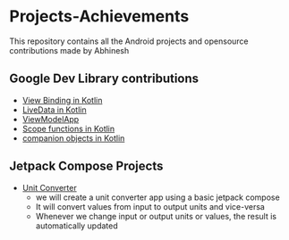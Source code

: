 # Projects-Achievements
This repository contains all the Android projects and opensource contributions made by Abhinesh


## Google Dev Library contributions
- [View Binding in Kotlin](https://medium.com/@abhineshchandra1234/view-binding-in-kotlin-android-bda2b35d3e29)
- [LiveData in Kotlin](https://medium.com/@abhineshchandra1234/livedata-in-kotlin-ddfe84eff605)
- [ViewModelApp](https://github.com/abhineshchandra1234/ViewModelApp?_gl=1*1xb10ex*_ga*MTgwMTIyMDQ0My4xNjYzMDg1Nzc3*_ga_2BDY03FSVV*MTcxMjQyMTc4NS4yMy4xLjE3MTI0MjE5NjMuMC4wLjA.)
- [Scope functions in Kotlin](https://medium.com/@abhineshchandra1234/scope-functions-in-kotlin-6a9b592cf726)
- [companion objects in Kotlin](https://medium.com/@abhineshchandra1234/companion-objects-d579a51ae690)


## Jetpack Compose Projects
- [Unit Converter](https://github.com/abhineshchandra1234/UnitConverter)
    - we will create a unit converter app using a basic jetpack compose
    - It will convert values from input to output units and vice-versa
    - Whenever we change input or output units or values, the result is automatically updated
